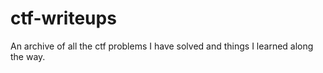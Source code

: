 # ctf-writeups
An archive of all the ctf problems I have solved and things I learned along the way.
